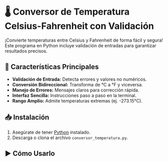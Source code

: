 # 🌡️ Conversor de Temperatura Celsius-Fahrenheit con Validación

¡Convierte temperaturas entre Celsius y Fahrenheit de forma fácil y segura! Este programa en Python incluye validación de entradas para garantizar resultados precisos.

## 🚀 Características Principales
- **Validación de Entrada:** Detecta errores y valores no numéricos.
- **Conversión Bidireccional:** Transforma de °C a °F y viceversa.
- **Manejo de Errores:** Mensajes claros para corrección rápida.
- **Interfaz Sencilla:** Instrucciones paso a paso en la terminal.
- **Rango Amplio:** Admite temperaturas extremas (ej. -273.15°C).

## 📥 Instalación
1. Asegúrate de tener [Python](https://www.python.org/) instalado.
2. Descarga o clona el archivo `conversor_temperatura.py`.

## ▶️ Cómo Usarlo